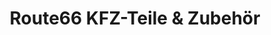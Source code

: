 ---
title: "Route66 KFZ-Teile & Zubehör"
url: /bergisch-gladbach/route66-kfz-teile-und-zubehoer/
shop: Autoteile
---